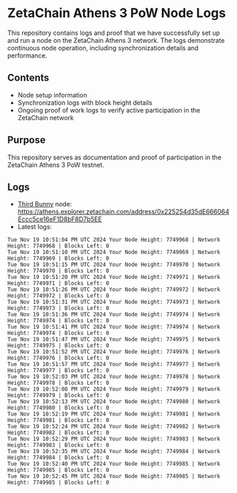 # ZetaChain Athens 3 PoW Node Logs
This repository contains logs and proof that we have successfully set up and run a node on the ZetaChain Athens 3 network. The logs demonstrate continuous node operation, including synchronization details and performance.

## Contents
- Node setup information
- Synchronization logs with block height details
- Ongoing proof of work logs to verify active participation in the ZetaChain network

## Purpose
This repository serves as documentation and proof of participation in the ZetaChain Athens 3 PoW testnet.

## Logs

- [Third Bunny](https://thirdbunny.xyz/) node: https://athens.explorer.zetachain.com/address/0x225254d35dE666064Eccc5ce16eF1D8bF8D7b5EE
- Latest logs:
```
Tue Nov 19 10:51:04 PM UTC 2024 Your Node Height: 7749968 | Network Height: 7749968 | Blocks Left: 0
Tue Nov 19 10:51:10 PM UTC 2024 Your Node Height: 7749969 | Network Height: 7749969 | Blocks Left: 0
Tue Nov 19 10:51:15 PM UTC 2024 Your Node Height: 7749970 | Network Height: 7749970 | Blocks Left: 0
Tue Nov 19 10:51:20 PM UTC 2024 Your Node Height: 7749971 | Network Height: 7749971 | Blocks Left: 0
Tue Nov 19 10:51:26 PM UTC 2024 Your Node Height: 7749972 | Network Height: 7749972 | Blocks Left: 0
Tue Nov 19 10:51:31 PM UTC 2024 Your Node Height: 7749973 | Network Height: 7749973 | Blocks Left: 0
Tue Nov 19 10:51:36 PM UTC 2024 Your Node Height: 7749974 | Network Height: 7749974 | Blocks Left: 0
Tue Nov 19 10:51:41 PM UTC 2024 Your Node Height: 7749974 | Network Height: 7749974 | Blocks Left: 0
Tue Nov 19 10:51:47 PM UTC 2024 Your Node Height: 7749975 | Network Height: 7749975 | Blocks Left: 0
Tue Nov 19 10:51:52 PM UTC 2024 Your Node Height: 7749976 | Network Height: 7749976 | Blocks Left: 0
Tue Nov 19 10:51:57 PM UTC 2024 Your Node Height: 7749977 | Network Height: 7749977 | Blocks Left: 0
Tue Nov 19 10:52:03 PM UTC 2024 Your Node Height: 7749978 | Network Height: 7749978 | Blocks Left: 0
Tue Nov 19 10:52:08 PM UTC 2024 Your Node Height: 7749979 | Network Height: 7749979 | Blocks Left: 0
Tue Nov 19 10:52:13 PM UTC 2024 Your Node Height: 7749980 | Network Height: 7749980 | Blocks Left: 0
Tue Nov 19 10:52:19 PM UTC 2024 Your Node Height: 7749981 | Network Height: 7749981 | Blocks Left: 0
Tue Nov 19 10:52:24 PM UTC 2024 Your Node Height: 7749982 | Network Height: 7749982 | Blocks Left: 0
Tue Nov 19 10:52:29 PM UTC 2024 Your Node Height: 7749983 | Network Height: 7749983 | Blocks Left: 0
Tue Nov 19 10:52:35 PM UTC 2024 Your Node Height: 7749984 | Network Height: 7749984 | Blocks Left: 0
Tue Nov 19 10:52:40 PM UTC 2024 Your Node Height: 7749985 | Network Height: 7749985 | Blocks Left: 0
Tue Nov 19 10:52:45 PM UTC 2024 Your Node Height: 7749985 | Network Height: 7749985 | Blocks Left: 0
```
